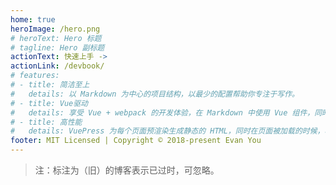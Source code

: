 ```yaml
---
home: true
heroImage: /hero.png
# heroText: Hero 标题
# tagline: Hero 副标题
actionText: 快速上手 ->
actionLink: /devbook/
# features:
# - title: 简洁至上
#   details: 以 Markdown 为中心的项目结构，以最少的配置帮助你专注于写作。
# - title: Vue驱动
#   details: 享受 Vue + webpack 的开发体验，在 Markdown 中使用 Vue 组件，同时可以使用 Vue 来开发自定义主题。
# - title: 高性能
#   details: VuePress 为每个页面预渲染生成静态的 HTML，同时在页面被加载的时候，将作为 SPA 运行。
footer: MIT Licensed | Copyright © 2018-present Evan You
---
```


> 注：标注为（旧）的博客表示已过时，可忽略。

<!-- <button>Default Button</button>
<button>我是按钮</button> -->